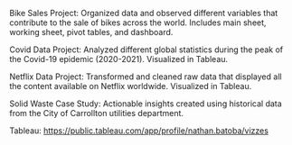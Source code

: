 Bike Sales Project: Organized data and observed different variables that contribute to the sale of bikes across the world. Includes main sheet, working sheet, pivot tables, and dashboard.

Covid Data Project: Analyzed different global statistics during the peak of the Covid-19 epidemic (2020-2021). Visualized in Tableau.

Netflix Data Project: Transformed and cleaned raw data that displayed all the content available on Netflix worldwide. Visualized in Tableau.

Solid Waste Case Study: Actionable insights created using historical data from the City of Carrollton utilities department.

Tableau: https://public.tableau.com/app/profile/nathan.batoba/vizzes
